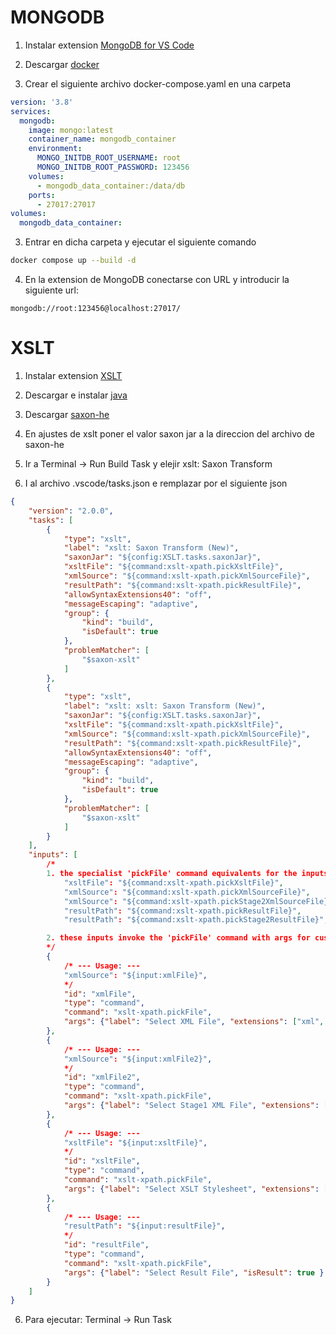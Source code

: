 # MONGODB

1. Instalar extension [MongoDB for VS Code](https://marketplace.visualstudio.com/items?itemName=mongodb.mongodb-vscode)

2. Descargar [docker](https://www.docker.com/products/docker-desktop/)

2. Crear el siguiente archivo docker-compose.yaml en una carpeta
```yaml
version: '3.8'
services:
  mongodb:
    image: mongo:latest
    container_name: mongodb_container
    environment:
      MONGO_INITDB_ROOT_USERNAME: root
      MONGO_INITDB_ROOT_PASSWORD: 123456
    volumes:
      - mongodb_data_container:/data/db
    ports:
      - 27017:27017
volumes:
  mongodb_data_container:
```

3. Entrar en dicha carpeta y ejecutar el siguiente comando
```bash
docker compose up --build -d
```

4. En la extension de MongoDB conectarse con URL y introducir la siguiente url: 
```url
mongodb://root:123456@localhost:27017/
```

# XSLT

1. Instalar extension [XSLT](https://marketplace.visualstudio.com/items?itemName=deltaxml.xslt-xpath)

2. Descargar e instalar [java](https://www.java.com/es/download/ie_manual.jsp)

3. Descargar [saxon-he](https://www.saxonica.com/download/java.xml)

4. En ajustes de xslt poner el valor saxon jar a la direccion del archivo de saxon-he

5. Ir a Terminal -> Run Build Task y elejir xslt: Saxon Transform

6. I al archivo .vscode/tasks.json e remplazar por el siguiente json

```json
{
	"version": "2.0.0",
	"tasks": [
		{
			"type": "xslt",
			"label": "xslt: Saxon Transform (New)",
			"saxonJar": "${config:XSLT.tasks.saxonJar}",
			"xsltFile": "${command:xslt-xpath.pickXsltFile}",
			"xmlSource": "${command:xslt-xpath.pickXmlSourceFile}",
			"resultPath": "${command:xslt-xpath.pickResultFile}",
			"allowSyntaxExtensions40": "off",
			"messageEscaping": "adaptive",
			"group": {
				"kind": "build",
				"isDefault": true
			},
			"problemMatcher": [
				"$saxon-xslt"
			]
		},
		{
			"type": "xslt",
			"label": "xslt: xslt: Saxon Transform (New)",
			"saxonJar": "${config:XSLT.tasks.saxonJar}",
			"xsltFile": "${command:xslt-xpath.pickXsltFile}",
			"xmlSource": "${command:xslt-xpath.pickXmlSourceFile}",
			"resultPath": "${command:xslt-xpath.pickResultFile}",
			"allowSyntaxExtensions40": "off",
			"messageEscaping": "adaptive",
			"group": {
				"kind": "build",
				"isDefault": true
			},
			"problemMatcher": [
				"$saxon-xslt" 
			]
		}
	],
	"inputs": [
		/*
		1. the specialist 'pickFile' command equivalents for the inputs defined here are:
			"xsltFile": "${command:xslt-xpath.pickXsltFile}",              // can select from current file - if xslt - or recently used xslt files
			"xmlSource": "${command:xslt-xpath.pickXmlSourceFile}",        // can select from current file or recently used stage1 source files
			"xmlSource": "${command:xslt-xpath.pickStage2XmlSourceFile}",  // can select from recently used stage2 source files or stage1 result files
			"resultPath": "${command:xslt-xpath.pickResultFile}",          // can save to recently used stage1 result files
			"resultPath": "${command:xslt-xpath.pickStage2ResultFile}",    // can save to recently used stage2 result files

		2. these inputs invoke the 'pickFile' command with args for custom behaviour:
		*/
		{
			/* --- Usage: ---
			"xmlSource": "${input:xmlFile}",
			*/
			"id": "xmlFile",
			"type": "command",
			"command": "xslt-xpath.pickFile",
			"args": {"label": "Select XML File", "extensions": ["xml", "xhtml", "svg"] }
		},
		{
			/* --- Usage: ---
			"xmlSource": "${input:xmlFile2}",
			*/
			"id": "xmlFile2",
			"type": "command",
			"command": "xslt-xpath.pickFile",
			"args": {"label": "Select Stage1 XML File", "extensions": ["xml", "xhtml", "svg"], "prevStageLabel": "Select Result File", "prevStageGroup": "recent files from previous stage" }
		},
		{
			/* --- Usage: ---
			"xsltFile": "${input:xsltFile}",
			*/
			"id": "xsltFile",
			"type": "command",
			"command": "xslt-xpath.pickFile",
			"args": {"label": "Select XSLT Stylesheet", "extensions": ["xsl", "xslt"] }
		},
		{
			/* --- Usage: ---
			"resultPath": "${input:resultFile}",
			*/
			"id": "resultFile",
			"type": "command",
			"command": "xslt-xpath.pickFile",
			"args": {"label": "Select Result File", "isResult": true }
		}
	]
}
```

6. Para ejecutar: Terminal -> Run Task